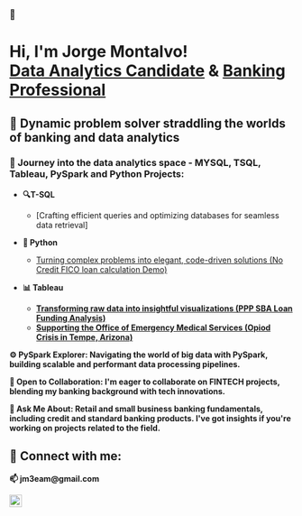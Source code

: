 ### 👋

<h1>Hi, I'm Jorge Montalvo! <br/><a href="https://github.com/jm3eam">Data Analytics Candidate</a> & <a href="https://www.linkedin.com/in/jorge-m-montalvo-28123010/">Banking Professional</a></h1>

<h2>🚀 Dynamic problem solver straddling the worlds of banking and data analytics</h2>

<h3>🌱 Journey into the data analytics space - MYSQL, TSQL, Tableau, PySpark and Python Projects:</h3>
                                                                                              



- <b>🔍T-SQL</b>
  - [Crafting efficient queries and optimizing databases for seamless data retrieval]


- <b>🐍 Python</b>
  - [Turning complex problems into elegant, code-driven solutions (No Credit FICO loan calculation Demo)](https://youtu.be/vcUPftm20es?feature=shared)
- <b> 📊 Tableau<b/>
  - [Transforming raw data into insightful visualizations (PPP SBA Loan Funding Analysis)](https://tinyurl.com/4f2wypa5)
  - [Supporting the Office of Emergency Medical Services  (Opiod Crisis in Tempe, Arizona)](https://tinyurl.com/46hecj5s)

⚙️ **PySpark Explorer:** Navigating the world of big data with PySpark, building scalable and performant data processing pipelines.

🤝 **Open to Collaboration:** I'm eager to collaborate on FINTECH projects, blending my banking background with tech innovations.

💬 **Ask Me About:** Retail and small business banking fundamentals, including credit and standard banking products. I've got insights if you're working on projects related to the field.

<h2> 🤳 Connect with me:</h2>
📫 jm3eam@gmail.com

[<img align="left" alt="JoshMadakor | LinkedIn" width="22px" src="https://cdn.jsdelivr.net/npm/simple-icons@v3/icons/linkedin.svg" />][linkedin]

[linkedin]: https://linkedin.com/in/jorge-m-montalvo-28123010


